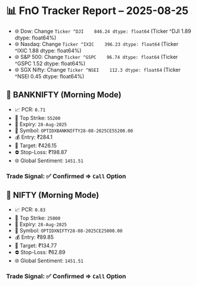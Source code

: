 # 📊 FnO Tracker Report – 2025-08-25
- 🌐 Dow: Change `Ticker
^DJI    846.24
dtype: float64` (Ticker
^DJI    1.89
dtype: float64%)
- 🌐 Nasdaq: Change `Ticker
^IXIC    396.23
dtype: float64` (Ticker
^IXIC    1.88
dtype: float64%)
- 🌐 S&P 500: Change `Ticker
^GSPC    96.74
dtype: float64` (Ticker
^GSPC    1.52
dtype: float64%)
- 🌐 SGX Nifty: Change `Ticker
^NSEI    112.3
dtype: float64` (Ticker
^NSEI    0.45
dtype: float64%)
## 📘 BANKNIFTY (Morning Mode)
- 📈 PCR: `0.71`
- 🔢 Top Strike: `55200`
- 📆 Expiry: `28-Aug-2025`
- 🎫 Symbol: `OPTIDXBANKNIFTY28-08-2025CE55200.00`
- 💰 Entry: ₹284.1
- 🎯 Target: ₹426.15
- ⛔ Stop-Loss: ₹198.87
- 🌐 Global Sentiment: `1451.51`
### Trade Signal: ✅ Confirmed ⇒ `Call` Option
## 📘 NIFTY (Morning Mode)
- 📈 PCR: `0.83`
- 🔢 Top Strike: `25000`
- 📆 Expiry: `28-Aug-2025`
- 🎫 Symbol: `OPTIDXNIFTY28-08-2025CE25000.00`
- 💰 Entry: ₹89.85
- 🎯 Target: ₹134.77
- ⛔ Stop-Loss: ₹62.89
- 🌐 Global Sentiment: `1451.51`
### Trade Signal: ✅ Confirmed ⇒ `Call` Option